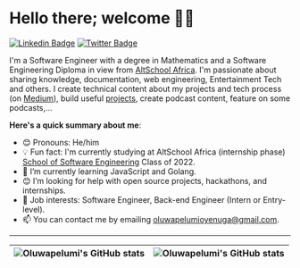 # Hello there; welcome 👋🏾

[![Linkedin Badge](https://img.shields.io/badge/-oluwapelumi-blue?style=for-the-badge&logo=Linkedin&logoColor=white&link=https://www.linkedin.com/in/oluwapelumi-oyenuga)](https://www.linkedin.com/in/oluwapelumi-oyenuga/) [![Twitter Badge](https://img.shields.io/badge/-@ogbenioye-1ca0f1?style=for-the-badge&logo=twitter&logoColor=white&link=https://twitter.com/ogbenioye)](https://twitter.com/ogbenioye)

I'm a Software Engineer with a degree in Mathematics and a Software Engineering Diploma in view from [AltSchool Africa](https://altschoolafrica.com). I'm passionate about sharing knowledge, documentation, web engineering, Entertainment Tech and others. I create technical content about my projects and tech process (on [Medium](https://medium.com/@ogbenioye)), build useful [projects](https://github.com/ogbenioye), create podcast content, feature on some podcasts,...

**Here's a quick summary about me**:

- 😊 Pronouns: He/him
- 💡 Fun fact: I'm currently studying at AltSchool Africa (internship phase) [School of Software Engineering](https://altschoolafrica.com/schools/engineering) Class of 2022.
- 🌱 I’m currently learning JavaScript and Golang.
- 😊 I’m looking for help with open source projects, hackathons, and internships.
- 💼 Job interests: Software Engineer, Back-end Engineer (Intern or Entry-level).
- 📫 You can contact me by emailing oluwapelumioyenuga@gmail.com.

---

| <img align="center" src="https://github-readme-stats.vercel.app/api?username=ogbenioye&show_icons=true&include_all_commits=true&hide_border=true" alt="Oluwapelumi's GitHub stats" /> | <img align="center" src="https://github-readme-stats.vercel.app/api/top-langs/?username=ogbenioye&langs_count=8&layout=compact&hide_border=true" alt="Oluwapelumi's GitHub stats" /> |
| ------------- | ------------- |
